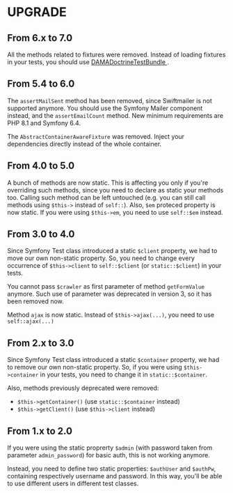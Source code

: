 # UPGRADE

## From 6.x to 7.0

All the methods related to fixtures were removed. Instead of loading fixtures in your tests, you should
use [DAMADoctrineTestBundle ](https://github.com/dmaicher/doctrine-test-bundle).

## From 5.4 to 6.0

The `assertMailSent` method has been removed, since Swiftmailer is not supported anymore. You should use the
Symfony Mailer component instead, and the `assertEmailCount` method.
New minimum requirements are PHP 8.1 and Symfony 6.4.

The `AbstractContainerAwareFixture` was removed. Inject your dependencies directly instead of the whole container.

## From 4.0 to 5.0

A bunch of methods are now static. This is affecting you only if you're overriding such methods, since you
need to declare as static your methods too. Calling such method can be left untouched (e.g. you can still call
methods using `$this->` instead of `self::`).
Also, `$em` proteced property is now static. If you were using `$this->em`, you need to use `self::$em` instead.

## From 3.0 to 4.0

Since Symfony Test class introduced a static `$client` property, we had to move our
own non-static property. So, you need to change every occurrence of `$this->client`
to `self::$client` (or `static::$client`) in your tests.

You cannot pass `$crawler` as first parameter of method `getFormValue` anymore.
Such use of parameter was deprecated in version 3, so it has been removed now.

Method `ajax` is now static. Instead of `$this->ajax(...)`, you need to use `self::ajax(...)`

## From 2.x to 3.0

Since Symfony Test class introduced a static `$container` property, we had to remove our
own non-static property. So, if you were using `$this->container` in your tests, you need
to change it in `static::$container`.

Also, methods previously deprecated were removed:

* `$this->getContainer()` (use `static::$container` instead)
* `$this->getClient()` (use `$this->client` instead)

## From 1.x to 2.0

If you were using the static proprerty `$admin` (with password taken from parameter `admin_password`)
for basic auth, this is not working anymore.

Instead, you need to define two static properties: `$authUser` and `$authPw`, containing respectively
username and password. In this way, you'll be able to use different users in different test classes.

